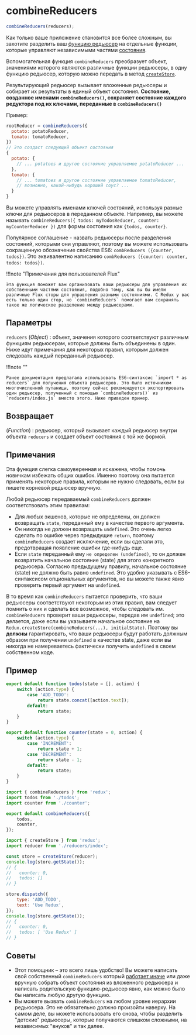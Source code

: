 # combineReducers

```js
combineReducers(reducers);
```

Как только ваше приложение становится все более сложным, вы захотите разделить ваш [функцию редьюсер](../Glossary.md#reducer) на отдельные функции, которые управляют независимыми частями [состояния](../Glossary.md#state).

Вспомогательная функция `combineReducers` преобразует объект, значениями которого являются различные функции редьюсеры, в одну функцию редьюсер, которую можно передать в метод [`createStore`](createStore.md).

Результирующий редьюсер вызывает вложенные редьюсеры и собирает их результаты в единый объект состояния. **Состояние, созданное именами `combineReducers()`, сохраняет состояние каждого редуктора под их ключами, переданные в `combineReducers()`**

Пример:

```js
rootReducer = combineReducers({
  potato: potatoReducer,
  tomato: tomatoReducer,
})
// Это создаст следующий объект состояния
{
  potato: {
    // ... potatoes и другое состояние управляемое potatoReducer ...
  },
  tomato: {
    // ... tomatoes и другое состояние управляемое tomatoReducer,
	// возможно, какой-нибудь хороший соус? ...
  }
}
```

Вы можете управлять именами ключей состояний, используя разные ключи для редьюсеров в переданном объекте. Например, вы можете называть `combineReducers({ todos: myTodosReducer, counter: myCounterReducer })` для формы состояния как `{todos, counter}`.

Популярное соглашение - назвать редьюсеры после разделения состояний, которыми они управляют, поэтому вы можете использовать сокращенную обозначение свойства ES6: `combReducers ({counter, todos})`. Это эквивалентно написанию `combReducers ({counter: counter, todos: todos})`.

!!!note "Примечания для пользователей Flux"

    Эта функция поможет вам организовать ваши редьюсеры для управления их собственными частями состояния, подобно тому, как вы бы имели различные Flux сторы для управления разными состояниями. С Redux у вас есть только один стор, но `combineReducers` помогает вам сохранять такое же логическое разделение между редьюсерами.

## Параметры

`reducers` (_Object_)
: объект, значения которого соответствуют различным функциям редьюсерам, которые должны быть объединены в один. Ниже идут примечания для некоторых правил, которым должен следовать каждый переданный редьюсер.

!!!note ""

    Ранее документация предлагала использовать ES6-синтаксис `import * as reducers` для получения объекта редьюсеров. Это было источником многочисленной путаницы, поэтому сейчас рекомендуется экспортировать один редьюсер, полученный с помощью `combineReducers()` из `reducers/index.js` вместо этого. Ниже приведен пример.

## Возвращает

(_Function_)
: редьюсер, который вызывает каждый редьюсер внутри объекта `reducers` и создает объект состояния с той же формой.

## Примечания

Эта функция слегка самоуверенная и искажена, чтобы помочь новичкам избежать общих ошибок. Именно поэтому она пытается применять некоторые правила, которым не нужно следовать, если вы пишете корневой редьюсер вручную.

Любой редьюсер передаваемый `combineReducers` должен соответствовать этим правилам:

-   Для любых экшенов, которые не определены, он должен возвращать `state`, переданный ему в качестве первого аргумента.
-   Он никогда не должен возвращать `undefined`. Это очень легко сделать по ошибке через предыдущие `return`, поэтому `combineReducers` создает исключение, если вы сделали это, предотвращая появление ошибки где-нибудь еще.
-   Если `state` переданный ему `не определен (undefined)`, то он должен возвратить начальное состояние (state) для этого конкретного редьюсера. Согласно предыдущему правилу, начальное состояние (state) не должно быть равно `undefined`. Это удобно указывать с ES6-синтаксисом опциональных аргументов, но вы можете также явно проверить первый аргумент на `undefined`.

В то время как `combineReducers` пытается проверить, что ваши редьюсеры соответствуют некоторым из этих правил, вам следует помнить о них и сделать все возможное, чтобы следовать им. `combineReducers` проверит ваши редьюсеры, передав им `undefined`; это делается, даже если вы указываете начальное состояние на `Redux.createStore(combineReducers(...), initialState)`. Поэтому вы **должны** гарантировать, что ваши редьюсеры будут работать должным образом при получении `undefined` в качестве state, даже если вы никогда не намереваетесь фактически получить `undefined` в своем собственном коде.

## Пример

```js title="reducers/todos.js"
export default function todos(state = [], action) {
    switch (action.type) {
        case 'ADD_TODO':
            return state.concat([action.text]);
        default:
            return state;
    }
}
```

```js title="reducers/counter.js"
export default function counter(state = 0, action) {
    switch (action.type) {
        case 'INCREMENT':
            return state + 1;
        case 'DECREMENT':
            return state - 1;
        default:
            return state;
    }
}
```

```js title="reducers/index.js"
import { combineReducers } from 'redux';
import todos from './todos';
import counter from './counter';

export default combineReducers({
    todos,
    counter,
});
```

```js title="App.js"
import { createStore } from 'redux';
import reducer from './reducers/index';

const store = createStore(reducer);
console.log(store.getState());
// {
//   counter: 0,
//   todos: []
// }

store.dispatch({
    type: 'ADD_TODO',
    text: 'Use Redux',
});
console.log(store.getState());
// {
//   counter: 0,
//   todos: [ 'Use Redux' ]
// }
```

## Советы

-   Этот помощник – это всего лишь удобство! Вы можете написать свой собственный `combineReducers` который [работает иначе](https://github.com/acdlite/reduce-reducers) или даже вручную собрать объект состояния из вложенного редьюсера и написать родительскую функцию-редьюсер явно, как можно было бы написать любую другую функцию.
-   Вы можете вызвать `combineReducers` на любом уровне иерархии редьюсера. Это не обязательно должно произойти наверху. На самом деле, вы можете использовать его снова, чтобы разделить "детские" редьюсеры, которые получаются слишком сложными, на независимых "внуков" и так далее.
